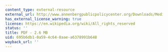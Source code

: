```yaml
---
content_type: external-resource
external_url: http://www.annenbergpublicpolicycenter.org/Downloads/Media_and_Developing_Child/Conference_on_Child_Media/200006_Conference_on_Child_Media_report.pdf
has_external_license_warning: true
license: https://en.wikipedia.org/wiki/All_rights_reserved
status: ''
title: PDF - 2.6 MB
uid: 695b6db1-0a59-4c64-8aae-a6378991b648
wayback_url: ''
---
```

